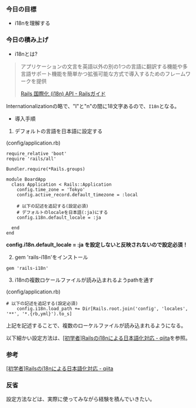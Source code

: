 ### 今日の目標

- i18nを理解する
 
### 今日の積み上げ

- i18nとは?

> アプリケーションの文言を英語以外の別の1つの言語に翻訳する機能や多言語サポート機能を簡単かつ拡張可能な方式で導入するためのフレームワークを提供
> 
> [Rails 国際化 (i18n) API - Railsガイド](https://railsguides.jp/i18n.html)

Internationalizationの略で、"I"と"n"の間に18文字あるので、`I18n`となる。

- 導入手順

1. デフォルトの言語を日本語に設定する

(config/application.rb)
```
require_relative 'boot'
require 'rails/all'

Bundler.require(*Rails.groups)

module BoardApp
  class Application < Rails::Application
    config.time_zone = 'Tokyo'
    config.active_record.default_timezone = :local

    # 以下の記述を追記する(設定必須)
    # デフォルトのlocaleを日本語(:ja)にする
    config.i18n.default_locale = :ja

  end
end
```
**config.i18n.default_locale = :ja を設定しないと反映されないので設定必須！**

2. gem 'rails-i18n'をインストール

`gem 'rails-i18n'`

3. i18nの複数ロケールファイルが読み込まれるようpathを通す

(config/application.rb)
```
# 以下の記述を追記する(設定必須)
    config.i18n.load_path += Dir[Rails.root.join('config', 'locales', '**', '*.{rb,yml}').to_s]
```
上記を記述することで、複数のローケルファイルが読み込まれるようになる。

以下細かい設定方法は、[[初学者]Railsのi18nによる日本語化対応 - qiita](https://qiita.com/shimadama/items/7e5c3d75c9a9f51abdd5)を参照。

### 参考

[[初学者]Railsのi18nによる日本語化対応 - qiita](https://qiita.com/shimadama/items/7e5c3d75c9a9f51abdd5)

### 反省
設定方法などは、実際に使ってみながら経験を積んでいきたい。